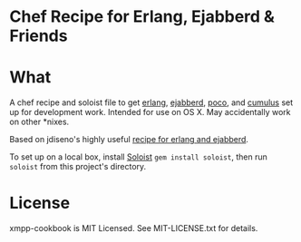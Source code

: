 Chef Recipe for Erlang, Ejabberd & Friends
==========================================

# What
A chef recipe and soloist file to get
[erlang](https://github.com/erlang/otp),
[ejabberd](https://github.com/processone/ejabberd),
[poco](http://pocoproject.org/), and
[cumulus](https://github.com/OpenRTMFP/Cumulus)
set up for development work.
Intended for use on OS X. May accidentally work on other *nixes.

Based on jdiseno's highly useful [recipe for erlang and ejabberd](https://github.com/jdeseno/erlang-ejabberd-chef-cookbooks).

To set up on a local box, install [Soloist](https://github.com/mkocher/soloist)
`gem install soloist`, then run `soloist` from this project's directory.

# License
xmpp-cookbook is MIT Licensed. See MIT-LICENSE.txt for details.